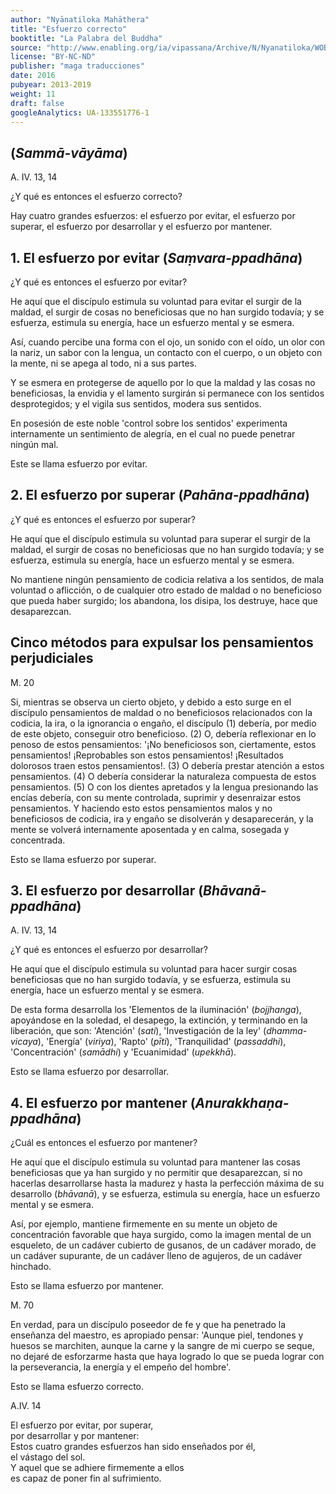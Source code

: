 ```yaml
---
author: "Nyānatiloka Mahāthera"
title: "Esfuerzo correcto"
booktitle: "La Palabra del Buddha"
source: "http://www.enabling.org/ia/vipassana/Archive/N/Nyanatiloka/WOB/index.html"
license: "BY-NC-ND"
publisher: "maga traducciones"
date: 2016
pubyear: 2013-2019 
weight: 11
draft: false
googleAnalytics: UA-133551776-1
---
```


## (*Sammā-vāyāma*)  

A. IV. 13, 14  

¿Y qué es entonces el esfuerzo correcto?  

Hay cuatro grandes esfuerzos: el esfuerzo por evitar, el esfuerzo por superar, el esfuerzo por desarrollar y el esfuerzo por mantener.  

## 1. El esfuerzo por evitar (*Saṃvara-ppadhāna*)  

¿Y qué es entonces el esfuerzo por evitar?  

He aquí que el discípulo estimula su voluntad para evitar el surgir de la maldad, el surgir de cosas no beneficiosas que no han surgido todavía; y se esfuerza, estimula su energía, hace un esfuerzo mental y se esmera.  

Así, cuando percibe una forma con el ojo, un sonido con el oído, un olor con la nariz, un sabor con la lengua, un contacto con el cuerpo, o un objeto con la mente, ni se apega al todo, ni a sus partes.  

Y se esmera en protegerse de aquello por lo que la maldad y las cosas no beneficiosas, la envidia y el lamento surgirán si permanece con los sentidos desprotegidos; y el vigila sus sentidos, modera sus sentidos.  

En posesión de este noble 'control sobre los sentidos' experimenta internamente un sentimiento de alegría, en el cual no puede penetrar ningún mal.  

Este se llama esfuerzo por evitar.  

## 2. El esfuerzo por superar (*Pahāna-ppadhāna*)  

¿Y qué es entonces el esfuerzo por superar?  

He aquí que el discípulo estimula su voluntad para superar el surgir de la maldad, el surgir de cosas no beneficiosas que no han surgido todavía; y se esfuerza, estimula su energía, hace un esfuerzo mental y se esmera.  

No mantiene ningún pensamiento de codicia relativa a los sentidos, de mala voluntad o aflicción, o de cualquier otro estado de maldad o no beneficioso que pueda haber surgido; los abandona, los disipa, los destruye, hace que desaparezcan.  

## Cinco métodos para expulsar los pensamientos perjudiciales  

M. 20  

Si, mientras se observa un cierto objeto, y debido a esto surge en el  discípulo pensamientos de maldad o no beneficiosos relacionados con la codicia, la ira, o la ignorancia o engaño, el discípulo (1) debería, por medio de este objeto, conseguir otro beneficioso. (2) O, debería  reflexionar en lo penoso de estos pensamientos: '¡No beneficiosos son, ciertamente, estos pensamientos! ¡Reprobables son estos pensamientos! ¡Resultados dolorosos traen estos pensamientos!. (3) O debería prestar atención a estos pensamientos. (4) O debería considerar la naturaleza compuesta de estos pensamientos. (5) O con los dientes apretados y la lengua presionando las encías debería, con su mente controlada, suprimir y desenraizar estos pensamientos. Y haciendo esto estos pensamientos malos y no beneficiosos de codicia, ira y engaño se disolverán y desaparecerán, y la mente se volverá internamente aposentada y en calma, sosegada y concentrada.  

Esto se llama esfuerzo por superar.  

## 3. El esfuerzo por desarrollar (*Bhāvanā-ppadhāna*)  

A. IV. 13, 14  

¿Y qué es entonces el esfuerzo por desarrollar?  

He aquí que el discípulo estimula su voluntad para hacer surgir cosas beneficiosas que no han surgido todavía, y se esfuerza, estimula su  energía, hace un esfuerzo mental y se esmera.  

De esta forma desarrolla los 'Elementos de la iluminación' (*bojjhanga*), apoyándose en la soledad, el desapego, la extinción, y terminando en la liberación, que son: 'Atención' (*sati*), 'Investigación de la ley' (*dhamma-vicaya*), 'Energía' (*viriya*), 'Rapto' (*pīti*), 'Tranquilidad' (*passaddhi*), 'Concentración' (*samādhi*) y 'Ecuanimidad' (*upekkhā*).  

Esto se llama esfuerzo por desarrollar.  

## 4. El esfuerzo por mantener (*Anurakkhaṇa-ppadhāna*)    

¿Cuál es entonces el esfuerzo por mantener?  

He aquí que el discípulo estimula su voluntad para mantener las cosas  beneficiosas que ya han surgido y no permitir que desaparezcan, si no hacerlas desarrollarse hasta la madurez y hasta la perfección máxima de su desarrollo (*bhāvanā*), y se esfuerza, estimula su energía, hace un esfuerzo mental y se esmera.  

Así, por ejemplo, mantiene firmemente en su mente un objeto de concentración favorable que haya surgido, como la imagen mental de un esqueleto, de un cadáver cubierto de gusanos, de un cadáver morado, de un cadáver supurante, de un cadáver lleno de agujeros, de un cadáver hinchado.  

Esto se llama esfuerzo por mantener.  

M. 70  

En verdad, para un discípulo poseedor de fe y que ha penetrado la  enseñanza del maestro, es apropiado pensar: 'Aunque piel, tendones y huesos se marchiten, aunque la carne y la sangre de mi cuerpo se seque, no dejaré de esforzarme hasta que haya logrado lo que se pueda lograr  con la perseverancia, la energía y el empeño del hombre'.  

Esto se llama esfuerzo correcto.   

A.IV. 14  

El esfuerzo por evitar, por superar,  
por desarrollar y por mantener:  
Estos cuatro grandes esfuerzos han sido enseñados por él,  
el vástago  del sol.  
Y aquel que se adhiere firmemente a ellos  
es capaz de poner fin al sufrimiento.  
